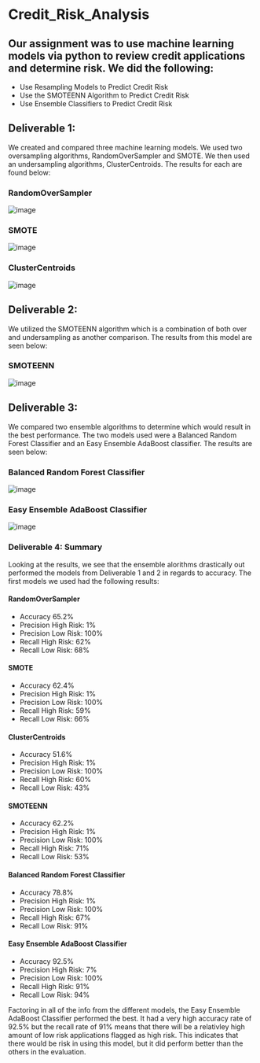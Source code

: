 # Credit_Risk_Analysis

## Our assignment was to use machine learning models via python to review credit applications and determine risk. We did the following:

- Use Resampling Models to Predict Credit Risk
- Use the SMOTEENN Algorithm to Predict Credit Risk
- Use Ensemble Classifiers to Predict Credit Risk

## Deliverable 1: 

We created and compared three machine learning models. We used two oversampling algorithms, RandomOverSampler and SMOTE. We then used an undersampling algorithms, ClusterCentroids. The results for each are found below:

###  RandomOverSampler
![image](https://user-images.githubusercontent.com/87042597/150717974-6cef8555-a877-47ba-8d9f-f362c6120f49.png)


### SMOTE
![image](https://user-images.githubusercontent.com/87042597/150718012-05f61bb7-d6c8-4cf8-97ef-df41191809f2.png)

### ClusterCentroids
![image](https://user-images.githubusercontent.com/87042597/150718046-1dc3f8ac-8544-4bc2-bcb7-658336b3ab11.png)

## Deliverable 2:

We utilized the SMOTEENN algorithm which is a combination of both over and undersampling as another comparison. The results from this model are seen below:
### SMOTEENN
![image](https://user-images.githubusercontent.com/87042597/150718398-7d21de19-05d2-4f52-9110-5505e07fd144.png)


## Deliverable 3: 

We compared two ensemble algorithms to determine which would result in the best performance. The two models used were a Balanced Random Forest Classifier and an Easy Ensemble AdaBoost classifier. The results are seen below:

### Balanced Random Forest Classifier
![image](https://user-images.githubusercontent.com/87042597/150718613-0a8d8476-a329-4458-9b8c-3efc407edf2d.png)

### Easy Ensemble AdaBoost Classifier
![image](https://user-images.githubusercontent.com/87042597/150718641-691a8b12-7290-4e4d-86c1-c64cc26aa476.png)

### Deliverable 4: Summary

Looking at the results, we see that the ensemble alorithms drastically out performed the models from Deliverable 1 and 2 in regards to accuracy. The first models we used had the following results:

#### RandomOverSampler 
- Accuracy  65.2%
- Precision High Risk: 1%
- Precision Low Risk: 100%
- Recall High Risk: 62%
- Recall Low Risk: 68%

#### SMOTE 
- Accuracy  62.4%
- Precision High Risk: 1%
- Precision Low Risk: 100%
- Recall High Risk: 59%
- Recall Low Risk: 66%

#### ClusterCentroids
- Accuracy  51.6%
- Precision High Risk: 1%
- Precision Low Risk: 100%
- Recall High Risk: 60%
- Recall Low Risk: 43%

#### SMOTEENN
- Accuracy  62.2%
- Precision High Risk: 1%
- Precision Low Risk: 100%
- Recall High Risk: 71%
- Recall Low Risk: 53%

#### Balanced Random Forest Classifier
- Accuracy  78.8%
- Precision High Risk: 1%
- Precision Low Risk: 100%
- Recall High Risk: 67%
- Recall Low Risk: 91%

#### Easy Ensemble AdaBoost Classifier
- Accuracy  92.5%
- Precision High Risk: 7%
- Precision Low Risk: 100%
- Recall High Risk: 91%
- Recall Low Risk: 94%

Factoring in all of the info from the different models, the Easy Ensemble AdaBoost Classifier performed the best. It had a very high accuracy rate of 92.5% but the recall rate of 91% means that there will be a relativley high amount of low risk applications flagged as high risk. This indicates that there would be risk in using this model, but it did perform better than the others in the evaluation. 
